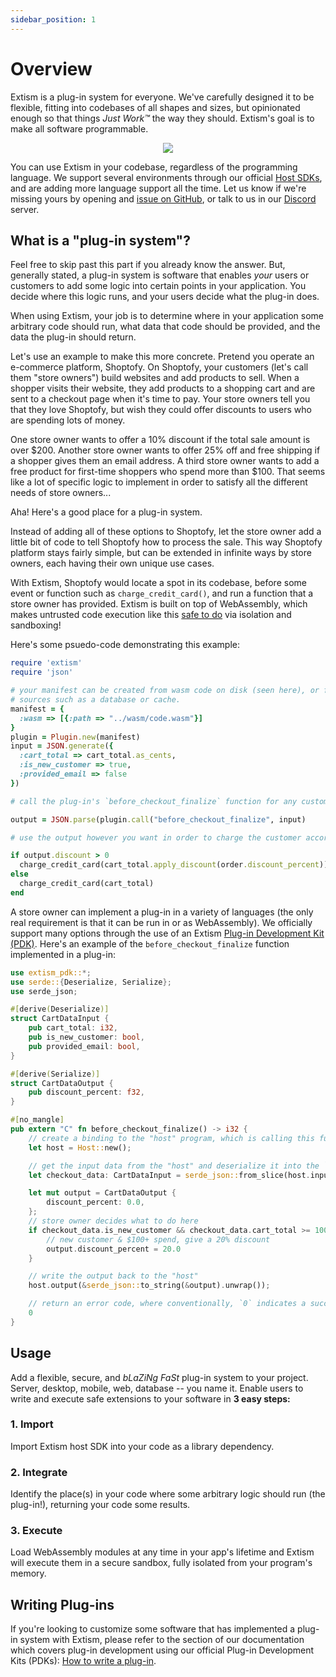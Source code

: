 ```yaml
---
sidebar_position: 1
---
```


# Overview

Extism is a plug-in system for everyone. We've carefully designed it to be flexible, fitting into codebases of all shapes and sizes, but opinionated enough so that things _Just Work™_ the way they should. Extism's goal is to make all software programmable.

<p align="center">
  <img src="/img/extism-language-support.png"/>
</p>

You can use Extism in your codebase, regardless of the programming language. We support several environments through our official [Host SDKs](/docs/category/integrate-into-your-codebase), and are adding more language support all the time. Let us know if we're missing yours by opening and [issue on GitHub](https://github.com/extism/proposals), or talk to us in our [Discord](https://discord.gg/cx3usBCWnc) server.

## What is a "plug-in system"?

Feel free to skip past this part if you already know the answer. But, generally stated, a plug-in system is software that enables _your_ users or customers to add some logic into certain points in your application. You decide where this logic runs, and your users decide what the plug-in does. 

When using Extism, your job is to determine where in your application some arbitrary code should run, what data that code should be provided, and the data the plug-in should return. 

Let's use an example to make this more concrete. Pretend you operate an e-commerce platform, Shoptofy. On Shoptofy, your customers (let's call them "store owners") build websites and add products to sell. When a shopper visits their website, they add products to a shopping cart and are sent to a checkout page when it's time to pay. Your store owners tell you that they love Shoptofy, but wish they could offer discounts to users who are spending lots of money. 

One store owner wants to offer a 10% discount if the total sale amount is over $200. Another store owner wants to offer 25% off and free shipping if a shopper gives them an email address. A third store owner wants to add a free product for first-time shoppers who spend more than $100. That seems like a lot of specific logic to implement in order to satisfy all the different needs of store owners...

Aha! Here's a good place for a plug-in system. 

Instead of adding all of these options to Shoptofy, let the store owner add a little bit of code to tell Shoptofy how to process the sale. This way Shoptofy platform stays fairly simple, but can be extended in infinite ways by store owners, each having their own unique use cases. 

With Extism, Shoptofy would locate a spot in its codebase, before some event or function such as `charge_credit_card()`, and run a function that a store owner has provided. Extism is built on top of WebAssembly, which makes untrusted code execution like this [safe to do](https://webassembly.org/docs/security/) via isolation and sandboxing! 

Here's some psuedo-code demonstrating this example:

```ruby title=shoptofy/checkout.rb
require 'extism'
require 'json'

# your manifest can be created from wasm code on disk (seen here), or from bytes read from other 
# sources such as a database or cache.
manifest = {
  :wasm => [{:path => "../wasm/code.wasm"}] 
}
plugin = Plugin.new(manifest)
input = JSON.generate({
  :cart_total => cart_total.as_cents, 
  :is_new_customer => true, 
  :provided_email => false
})

# call the plug-in's `before_checkout_finalize` function for any custom behavior

output = JSON.parse(plugin.call("before_checkout_finalize", input)

# use the output however you want in order to charge the customer accordingly

if output.discount > 0 
  charge_credit_card(cart_total.apply_discount(order.discount_percent))
else 
  charge_credit_card(cart_total)
end
```

A store owner can implement a plug-in in a variety of languages (the only real requirement is that it can be run in or as WebAssembly). We officially support many options through the use of an Extism [Plug-in Development Kit (PDK)](/docs/category/write-a-plug-in). Here's an example of the `before_checkout_finalize` function implemented in a plug-in:

```rust title=customer/plugin.rs
use extism_pdk::*;
use serde::{Deserialize, Serialize};
use serde_json;

#[derive(Deserialize)]
struct CartDataInput {
    pub cart_total: i32,
    pub is_new_customer: bool,
    pub provided_email: bool,
}

#[derive(Serialize)]
struct CartDataOutput {
    pub discount_percent: f32,
}

#[no_mangle]
pub extern "C" fn before_checkout_finalize() -> i32 {
    // create a binding to the "host" program, which is calling this function
    let host = Host::new();

    // get the input data from the "host" and deserialize it into the `CartDataInput` type
    let checkout_data: CartDataInput = serde_json::from_slice(host.input()).unwrap();

    let mut output = CartDataOutput {
        discount_percent: 0.0,
    };
    // store owner decides what to do here
    if checkout_data.is_new_customer && checkout_data.cart_total >= 10000 {
        // new customer & $100+ spend, give a 20% discount
        output.discount_percent = 20.0
    }

    // write the output back to the "host"
    host.output(&serde_json::to_string(&output).unwrap());

    // return an error code, where conventionally, `0` indicates a successful function execution
    0
}
```

## Usage

Add a flexible, secure, and _bLaZiNg FaSt_ plug-in system to your project. Server, desktop, mobile, web, database -- you name it. Enable users to write and execute safe extensions to your software in **3 easy steps:**

### 1. Import

Import Extism host SDK into your code as a library dependency.

### 2. Integrate 

Identify the place(s) in your code where some arbitrary logic should run (the plug-in!), returning your code some results.

### 3. Execute

Load WebAssembly modules at any time in your app's lifetime and Extism will execute them in a secure sandbox, fully isolated from your program's memory.

## Writing Plug-ins

If you're looking to customize some software that has implemented a plug-in system with Extism, please refer to the section of our documentation which covers plug-in development using our official Plug-in Development Kits (PDKs): [How to write a plug-in](/docs/category/write-a-plug-in).
